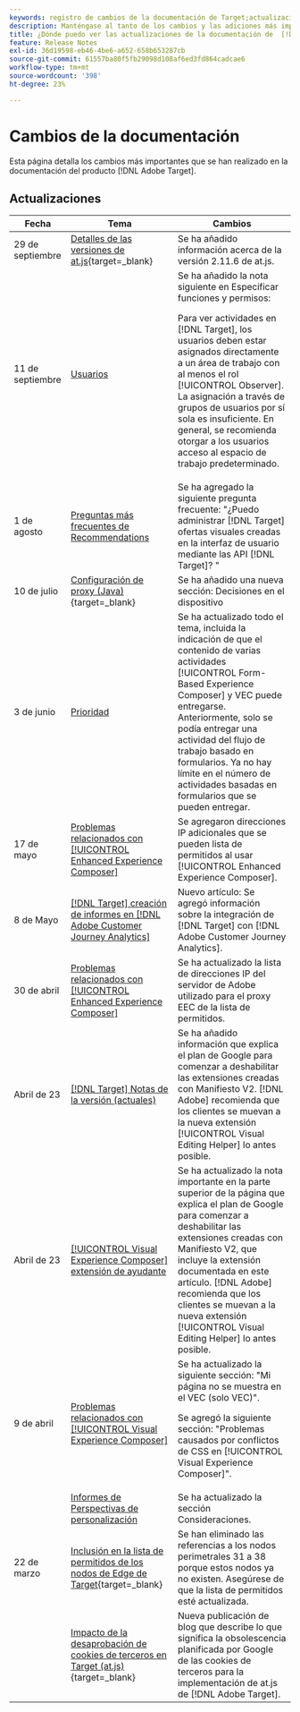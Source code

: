 ```yaml
---
keywords: registro de cambios de la documentación de Target;actualizaciones de la documentación;nuevos temas;ediciones;actualizaciones;actualizar
description: Manténgase al tanto de los cambios y las adiciones más importantes realizados en la documentación de  [!DNL Adobe Target] .
title: ¿Dónde puedo ver las actualizaciones de la documentación de  [!DNL Target]?
feature: Release Notes
exl-id: 36d19598-eb46-4be6-a652-658b653287cb
source-git-commit: 61557ba80f5fb29098d108af6ed3fd864cadcae6
workflow-type: tm+mt
source-wordcount: '398'
ht-degree: 23%

---
```


# Cambios de la documentación

Esta página detalla los cambios más importantes que se han realizado en la documentación del producto [!DNL Adobe Target].

## Actualizaciones

| Fecha | Tema | Cambios |
|--- |--- |--- |
| 29 de septiembre | [Detalles de las versiones de at.js](https://experienceleague.adobe.com/en/docs/target-dev/developer/client-side/at-js-implementation/target-atjs-versions){target=_blank} | Se ha añadido información acerca de la versión 2.11.6 de at.js. |
| 11 de septiembre | [Usuarios](/help/main/administrating-target/c-user-management/c-user-management/user-management.md) | Se ha añadido la nota siguiente en Especificar funciones y permisos:<P> Para ver actividades en [!DNL Target], los usuarios deben estar asignados directamente a un área de trabajo con al menos el rol [!UICONTROL Observer]. La asignación a través de grupos de usuarios por sí sola es insuficiente. En general, se recomienda otorgar a los usuarios acceso al espacio de trabajo predeterminado. |
| 1 de agosto | [Preguntas más frecuentes de Recommendations](/help/main/c-recommendations/c-recommendations-faq/recommendations-faq.md) | Se ha agregado la siguiente pregunta frecuente: &quot;¿Puedo administrar [!DNL Target] ofertas visuales creadas en la interfaz de usuario mediante las API [!DNL Target]? &quot; |
| 10 de julio | [Configuración de proxy (Java)](https://experienceleague.adobe.com/en/docs/target-dev/developer/server-side/java/proxy-configuration){target=_blank} | Se ha añadido una nueva sección: Decisiones en el dispositivo |
| 3 de junio | [Prioridad](/help/main/c-activities/priority.md) | Se ha actualizado todo el tema, incluida la indicación de que el contenido de varias actividades [!UICONTROL Form-Based Experience Composer] y VEC puede entregarse. Anteriormente, solo se podía entregar una actividad del flujo de trabajo basado en formularios. Ya no hay límite en el número de actividades basadas en formularios que se pueden entregar. |
| 17 de mayo | [Problemas relacionados con [!UICONTROL Enhanced Experience Composer]](/help/main/c-experiences/c-visual-experience-composer/r-troubleshoot-composer/troubleshooting-issues-related-to-the-enhanced-experience-composer-eec.md) | Se agregaron direcciones IP adicionales que se pueden lista de permitidos al usar [!UICONTROL Enhanced Experience Composer]. |
| 8 de Mayo | [[!DNL Target] creación de informes en [!DNL Adobe Customer Journey Analytics]](/help/main/c-integrating-target-with-mac/cja/target-reporting-in-cja.md) | Nuevo artículo: Se agregó información sobre la integración de [!DNL Target] con [!DNL Adobe Customer Journey Analytics]. |
| 30 de abril | [Problemas relacionados con [!UICONTROL Enhanced Experience Composer]](/help/main/c-experiences/c-visual-experience-composer/r-troubleshoot-composer/troubleshooting-issues-related-to-the-enhanced-experience-composer-eec.md) | Se ha actualizado la lista de direcciones IP del servidor de Adobe utilizado para el proxy EEC de la lista de permitidos. |
| Abril de 23 | [[!DNL Target] Notas de la versión (actuales)](/help/main/r-release-notes/release-notes.md) | Se ha añadido información que explica el plan de Google para comenzar a deshabilitar las extensiones creadas con Manifiesto V2. [!DNL Adobe] recomienda que los clientes se muevan a la nueva extensión [!UICONTROL Visual Editing Helper] lo antes posible. |
| Abril de 23 | [[!UICONTROL Visual Experience Composer] extensión de ayudante](/help/main/c-experiences/c-visual-experience-composer/r-troubleshoot-composer/vec-helper-browser-extension.md) | Se ha actualizado la nota importante en la parte superior de la página que explica el plan de Google para comenzar a deshabilitar las extensiones creadas con Manifiesto V2, que incluye la extensión documentada en este artículo. [!DNL Adobe] recomienda que los clientes se muevan a la nueva extensión [!UICONTROL Visual Editing Helper] lo antes posible. |
| 9 de abril | [Problemas relacionados con [!UICONTROL Visual Experience Composer]](/help/main/c-experiences/c-visual-experience-composer/r-troubleshoot-composer/troubleshooting-issues-related-to-the-visual-experience-composer-vec.md) | Se ha actualizado la siguiente sección: &quot;Mi página no se muestra en el VEC (solo VEC)&quot;.<P>Se agregó la siguiente sección: &quot;Problemas causados por conflictos de CSS en [!UICONTROL Visual Experience Composer]&quot;. |
|  | [Informes de Perspectivas de personalización](/help/main/c-reports/c-personalization-insights-reports/personalization-insights-reports.md) | Se ha actualizado la sección Consideraciones. |
| 22 de marzo | [Inclusión en la lista de permitidos de los nodos de Edge de Target](https://experienceleague.adobe.com/en/docs/target-dev/developer/implementation/privacy/allowlist-edges){target=_blank} | Se han eliminado las referencias a los nodos perimetrales 31 a 38 porque estos nodos ya no existen. Asegúrese de que la lista de permitidos esté actualizada. |
|  | [Impacto de la desaprobación de cookies de terceros en Target (at.js)](https://experienceleague.adobe.com/docs/target-dev/assets/third_party_cookie_deprecation){target=_blank} | Nueva publicación de blog que describe lo que significa la obsolescencia planificada por Google de las cookies de terceros para la implementación de at.js de [!DNL Adobe Target]. |